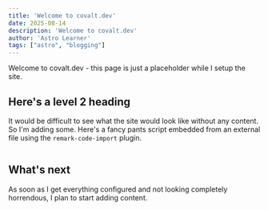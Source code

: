 ```yaml
---
title: 'Welcome to covalt.dev'
date: 2025-08-14
description: 'Welcome to covalt.dev'
author: 'Astro Learner'
tags: ["astro", "blogging"]
---
```


Welcome to covalt.dev - this page is just a placeholder while I setup the site.

## Here's a level 2 heading

It would be difficult to see what the site would look like without any content. So I'm adding some. Here's a fancy pants script embedded from an external file using the `remark-code-import` plugin.

```js file=../scripts/snippet.js
```

## What's next

As soon as I get everything configured and not looking completely horrendous, I plan to start adding content.

